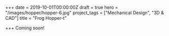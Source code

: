 +++
date = 2019-10-01T00:00:00Z
draft = true
hero = "/images/hopper/hopper-6.jpg"
project_tags = ["Mechanical Design", "3D & CAD"]
title = "Frog Hopper-t"

+++
Coming soon!